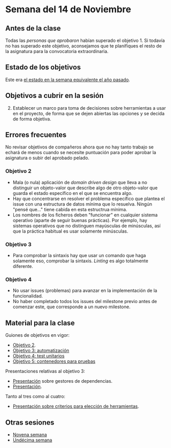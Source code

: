 # Semana del 14 de Noviembre

## Antes de la clase

Todas las *personas que aprobaron* habían superado el objetivo 1. Si todavía no
has superado este objetivo, aconsejamos que te planifiques el resto de la
asignatura para la convocatoria extraordinaria.

## Estado de los objetivos

Este era [el estado en la semana equivalente el año
pasado](../sesiones-21-22/semana-10.md).

## Objetivos a cubrir en la sesión

2. Establecer un marco para toma de decisiones sobre herramientas a usar en el
   proyecto, de forma que se dejen abiertas las opciones y se decida de forma
   objetiva.

## Errores frecuentes

No revisar objetivos de compañeros ahora que no hay tanto trabajo se echará de
menos cuando se necesite puntuación para poder aprobar la asignatura o subir del
aprobado pelado.

### Objetivo 2

* Mala (o nula) aplicación de *domain driven design* que lleva a no distinguir
  un objeto-valor que describe algo de otro objeto-valor que guarda el estado
  específico en el que se encuentra algo.
* Hay que concentrarse en resolver el problema específico que plantea el issue
  con una estructura de datos mínima que lo resuelva. Ningún "pensé que..."
  tiene cabida en esta estructrua mínima.
* Los nombres de los ficheros deben "funcionar" en cualquier sistema operativo
  (aparte de seguir buenas prácticas). Por ejemplo, hay sistemas operativos que
  no distinguen mayúsculas de minúsculas, así que la práctica habitual es usar
  solamente minúsculas.

### Objetivo 3

* Para comprobar la sintaxis hay que usar un comando que haga solamente eso,
  comprobar la sintaxis. *Linting* es algo totalmente diferente.

### Objetivo 4

* No usar issues (problemas) para avanzar en la implementación de la
  funcionalidad.
* No haber completado todos los issues del milestone previo antes de comenzar
  este, que corresponde a un nuevo milestone.

## Material para la clase

Guiones de objetivos en vigor:

* [Objetivo 2](https://jj.github.io/IV/documentos/proyecto/2.Entidad).
* [Objetivo 3:
  automatización](http://jj.github.io/IV/documentos/proyecto/3.Automatizar)
* [Objetivo 4: test unitarios](http://jj.github.io/IV/documentos/proyecto/4.Tests)
* [Objetivo 5: contenedores para
  pruebas](http://jj.github.io/IV/documentos/proyecto/5.Docker)


Presentaciones relativas al objetivo 3:
* [Presentación](https://jj.github.io/IV/preso/gestores-deps.html) sobre
  gestores de dependencias.
* [Presentación](https://jj.github.io/IV/preso/gestores-tareas.html).

Tanto al tres como al cuatro:
* [Presentación sobre criterios para elección de herramientas](https://jj.github.io/IV/preso/criterios-herramientas.html).

## Otras sesiones

* [Novena semana](semana-09.md)
* [Undécima semana](semana-11.md)

